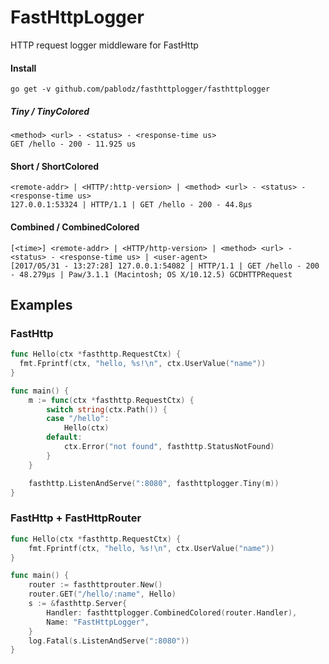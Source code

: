 # FastHttpLogger
HTTP request logger middleware for FastHttp

#### Install

```
go get -v github.com/pablodz/fasthttplogger/fasthttplogger
```

##### Tiny / TinyColored
```
<method> <url> - <status> - <response-time us>
GET /hello - 200 - 11.925 us
```

#### Short / ShortColored
```
<remote-addr> | <HTTP/:http-version> | <method> <url> - <status> - <response-time us>
127.0.0.1:53324 | HTTP/1.1 | GET /hello - 200 - 44.8µs
```

#### Combined / CombinedColored
```
[<time>] <remote-addr> | <HTTP/http-version> | <method> <url> - <status> - <response-time us> | <user-agent>
[2017/05/31 - 13:27:28] 127.0.0.1:54082 | HTTP/1.1 | GET /hello - 200 - 48.279µs | Paw/3.1.1 (Macintosh; OS X/10.12.5) GCDHTTPRequest
```

## Examples

### FastHttp
```go
func Hello(ctx *fasthttp.RequestCtx) {
  fmt.Fprintf(ctx, "hello, %s!\n", ctx.UserValue("name"))
}

func main() {
	m := func(ctx *fasthttp.RequestCtx) {
		switch string(ctx.Path()) {
		case "/hello":
			Hello(ctx)
		default:
			ctx.Error("not found", fasthttp.StatusNotFound)
		}
	}

	fasthttp.ListenAndServe(":8080", fasthttplogger.Tiny(m))
}
```

### FastHttp + FastHttpRouter
```go
func Hello(ctx *fasthttp.RequestCtx) {
	fmt.Fprintf(ctx, "hello, %s!\n", ctx.UserValue("name"))
}

func main() {
	router := fasthttprouter.New()
	router.GET("/hello/:name", Hello)
	s := &fasthttp.Server{
		Handler: fasthttplogger.CombinedColored(router.Handler),
		Name: "FastHttpLogger",
	}
	log.Fatal(s.ListenAndServe(":8080"))
}
```
